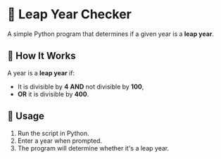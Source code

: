 # 📆 Leap Year Checker

A simple Python program that determines if a given year is a **leap year**.

## 📝 How It Works
A year is a **leap year** if:
- It is divisible by **4** **AND** not divisible by **100**,  
- **OR** it is divisible by **400**.

## 🚀 Usage
1. Run the script in Python.
2. Enter a year when prompted.
3. The program will determine whether it's a leap year.
